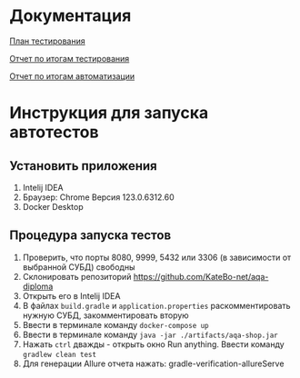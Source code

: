 # Документация
[План тестирования](https://github.com/KateBo-net/aqa-diploma/blob/master/documents/Plan.md)

[Отчет по итогам тестирования](https://github.com/KateBo-net/aqa-diploma/blob/master/documents/Report.md)

[Отчет по итогам автоматизации](https://github.com/KateBo-net/aqa-diploma/blob/master/documents/Summary.md)

# Инструкция для запуска автотестов
## Установить приложения
1. Intelij IDEA
2. Браузер: Chrome Версия 123.0.6312.60
3. Docker Desktop

## Процедура запуска тестов
1. Проверить, что порты 8080, 9999, 5432 или 3306 (в зависимости от выбранной СУБД) свободны
2. Склонировать репозиторий https://github.com/KateBo-net/aqa-diploma
3. Открыть его в Intelij IDEA
4. В файлах `build.gradle` и `application.properties` раскомментировать нужную СУБД, закомментировать вторую
5. Ввести в терминале команду `docker-compose up`
6. Ввести в терминале команду `java -jar ./artifacts/aqa-shop.jar`
7. Нажать `ctrl` дважды - открыть окно Run anything. Ввести команду `gradlew clean test`
8. Для генерации Allure отчета нажать: gradle-verification-allureServe
